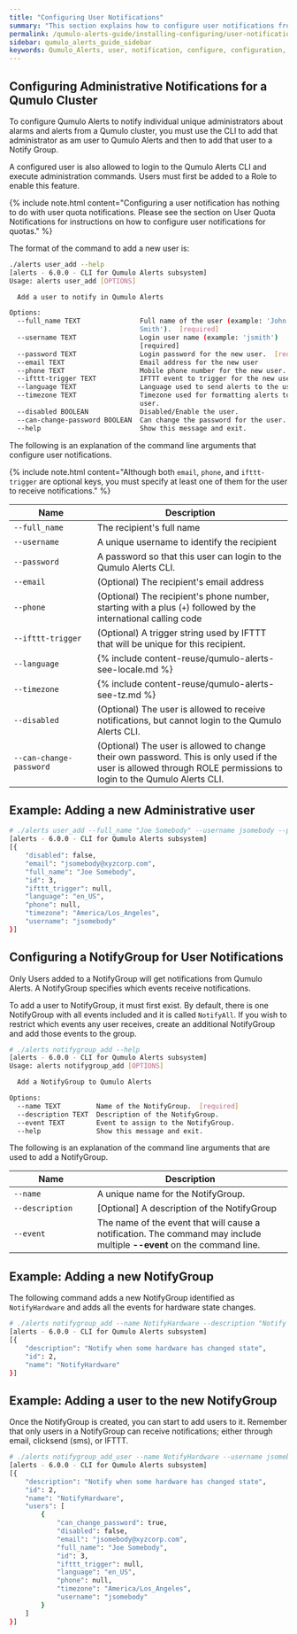```yaml
---
title: "Configuring User Notifications"
summary: "This section explains how to configure user notifications from Qumulo Alerts."
permalink: /qumulo-alerts-guide/installing-configuring/user-notifications.html
sidebar: qumulo_alerts_guide_sidebar
keywords: Qumulo_Alerts, user, notification, configure, configuration, JSON
---
```


## Configuring Administrative Notifications for a Qumulo Cluster
To configure Qumulo Alerts to notify individual unique administrators about alarms and alerts from a Qumulo cluster, you must use the CLI to add that 
administrator as am user to Qumulo Alerts and then to add that user to a Notify Group.

A configured user is also allowed to login to the Qumulo Alerts CLI and execute administration commands. Users must first be added to a Role to enable this feature.

{% include note.html content="Configuring a user notification has nothing to do with user quota notifications. Please see the section on User Quota Notifications for instructions on how to configure user notifications for quotas." %}

The format of the command to add a new user is:

```bash
./alerts user_add --help
[alerts - 6.0.0 - CLI for Qumulo Alerts subsystem]
Usage: alerts user_add [OPTIONS]

  Add a user to notify in Qumulo Alerts

Options:
  --full_name TEXT               Full name of the user (example: 'John
                                 Smith').  [required]
  --username TEXT                Login user name (example: 'jsmith')
                                 [required]
  --password TEXT                Login password for the new user.  [required]
  --email TEXT                   Email address for the new user
  --phone TEXT                   Mobile phone number for the new user.
  --ifttt-trigger TEXT           IFTTT event to trigger for the new user.
  --language TEXT                Language used to send alerts to the user.
  --timezone TEXT                Timezone used for formatting alerts to the
                                 user.
  --disabled BOOLEAN             Disabled/Enable the user.
  --can-change-password BOOLEAN  Can change the password for the user.
  --help                         Show this message and exit.
```
The following is an explanation of the command line arguments that configure user notifications.

{% include note.html content="Although both `email`, `phone`, and `ifttt-trigger` are optional keys, you must specify at least one of them for the user to receive notifications." %}

<table>
  <colgroup>
    <col span="1" style="width: 30%;">
    <col span="1" style="width: 70%;">
  </colgroup>
<thead>
  <tr>
    <th>Name</th>
    <th>Description</th>
  </tr>
</thead>
<tbody>
  <tr>
    <td><code>--full_name</code></td>
    <td>The recipient's full name</td>
  </tr>
  <tr>
    <td><code>--username</code></td>
    <td>A unique username to identify the recipient</td>
  </tr>
  <tr>
    <td><code>--password</code></td>
    <td>A password so that this user can login to the Qumulo Alerts CLI.</td>
  </tr>
  <tr>
    <td><code>--email</code></td>
    <td>(Optional) The recipient's email address</td>
  </tr>   
  <tr>
    <td><code>--phone</code></td>
    <td>(Optional) The recipient's phone number, starting with a plus (<code>+</code>) followed by the international calling code</td>
  </tr>  
  <tr>
    <td><code>--ifttt-trigger</code></td>
    <td>(Optional) A trigger string used by IFTTT that will be unique for this recipient.</td>
  </tr>  
  <tr>
    <td><code>--language</code></td>
    <td>
    {% include content-reuse/qumulo-alerts-see-locale.md %}
    </td>
  </tr>
  <tr>
    <td><code>--timezone</code></td>
    <td>
    {% include content-reuse/qumulo-alerts-see-tz.md %}
    </td>
  </tr>
  <tr>
    <td><code>--disabled</code></td>
    <td>(Optional) The user is allowed to receive notifications, but cannot login to the Qumulo Alerts CLI.</td>
  </tr>  
  <tr>
    <td><code>--can-change-password</code></td>
    <td>(Optional) The user is allowed to change their own password. This is only used if the user is allowed through ROLE permissions to login to the Qumulo Alerts CLI.</td>
  </tr>
</tbody>
</table>

## Example: Adding a new Administrative user

```bash
# ./alerts user_add --full_name "Joe Somebody" --username jsomebody --password Admin123 --email jsomebody@xyzcorp.com --language en_US --timezone America/Los_Angeles
[alerts - 6.0.0 - CLI for Qumulo Alerts subsystem]
[{
    "disabled": false,
    "email": "jsomebody@xyzcorp.com",
    "full_name": "Joe Somebody",
    "id": 3,
    "ifttt_trigger": null,
    "language": "en_US",
    "phone": null,
    "timezone": "America/Los_Angeles",
    "username": "jsomebody"
}]

```

## Configuring a NotifyGroup for User Notifications

Only Users added to a NotifyGroup will get notifications from Qumulo Alerts. A NotifyGroup specifies which events
receive notifications.

To add a user to NotifyGroup, it must first exist. By default, there is one NotifyGroup with all events
included and it is called `NotifyAll`. If you wish to restrict which events any user receives, create an additional
NotifyGroup and add those events to the group. 

```bash
# ./alerts notifygroup_add --help
[alerts - 6.0.0 - CLI for Qumulo Alerts subsystem]
Usage: alerts notifygroup_add [OPTIONS]

  Add a NotifyGroup to Qumulo Alerts

Options:
  --name TEXT         Name of the NotifyGroup.  [required]
  --description TEXT  Description of the NotifyGroup.
  --event TEXT        Event to assign to the NotifyGroup.
  --help              Show this message and exit.
```
The following is an explanation of the command line arguments that are used to add a NotifyGroup.

<table>
  <colgroup>
    <col span="1" style="width: 30%;">
    <col span="1" style="width: 70%;">
  </colgroup>
<thead>
  <tr>
    <th>Name</th>
    <th>Description</th>
  </tr>
</thead>
<tbody>
  <tr>
    <td><code>--name</code></td>
    <td>A unique name for the NotifyGroup.</td>
  </tr>
  <tr>
    <td><code>--description</code></td>
    <td>[Optional] A description of the NotifyGroup</td>
  </tr>
  <tr>
    <td><code>--event</code></td>
    <td>The name of the event that will cause a notification. The command may include multiple <b>--event</b> on the command line.</td>
  </tr>
</tbody>
</table>

## Example: Adding a new NotifyGroup

The following command adds a new NotifyGroup identified as `NotifyHardware` and adds all the events
for hardware state changes.

```bash
# ./alerts notifygroup_add --name NotifyHardware --description "Notify when some hardware has changed state" --event NOTIFY_FANS --event NOTIFY_CPU --event NOTIFY_DISKS --event NOTIFY_NETWORK --event NOTIFY_NODES
[alerts - 6.0.0 - CLI for Qumulo Alerts subsystem]
[{
    "description": "Notify when some hardware has changed state",
    "id": 2,
    "name": "NotifyHardware"
}]

```

## Example: Adding a user to the new NotifyGroup

Once the NotifyGroup is created, you can start to add users to it. Remember that only users in a NotifyGroup can
receive notifications; either through email, clicksend (sms), or IFTTT.

```bash
# ./alerts notifygroup_add_user --name NotifyHardware --username jsomebody
[alerts - 6.0.0 - CLI for Qumulo Alerts subsystem]
[{
    "description": "Notify when some hardware has changed state",
    "id": 2,
    "name": "NotifyHardware",
    "users": [
        {
            "can_change_password": true,
            "disabled": false,
            "email": "jsomebody@xyzcorp.com",
            "full_name": "Joe Somebody",
            "id": 3,
            "ifttt_trigger": null,
            "language": "en_US",
            "phone": null,
            "timezone": "America/Los_Angeles",
            "username": "jsomebody"
        }
    ]
}]

```
